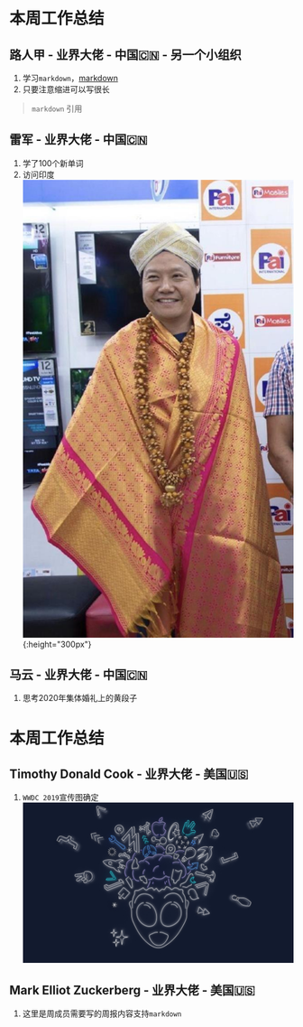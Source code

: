 # 本周工作总结

## 路人甲 - 业界大佬 - 中国🇨🇳 - 另一个小组织

1. 学习`markdown`，[markdown](https://devhints.io/markdown)
2. 只要注意缩进可以写很长
> `markdown` 引用

## 雷军 - 业界大佬 - 中国🇨🇳

1. 学了100个新单词
2. 访问印度
![雷军访问印度](/images/leijun.jpg){:height="300px"}

## 马云 - 业界大佬 - 中国🇨🇳

1. 思考2020年集体婚礼上的黄段子

# 本周工作总结

## Timothy Donald Cook - 业界大佬 - 美国🇺🇸

1. `WWDC 2019`宣传图确定
![wwdc](/images/wwdc.png)

## Mark Elliot Zuckerberg - 业界大佬 - 美国🇺🇸

1. 这里是周成员需要写的周报内容支持`markdown`

